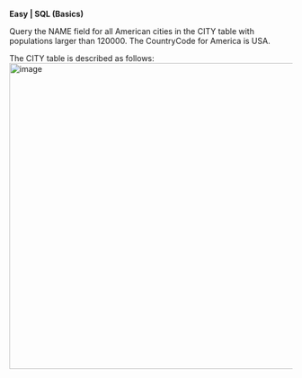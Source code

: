 **Easy | SQL (Basics)**

Query the NAME field for all American cities in the CITY table with populations larger than 120000. The CountryCode for America is USA.

The CITY table is described as follows:
<img width="719" height="544" alt="image" src="https://github.com/user-attachments/assets/1c8aff64-6527-47f7-938c-675c72fef20d" />
